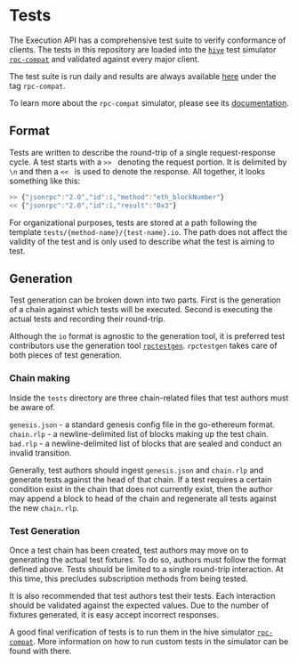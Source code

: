 # Tests

The Execution API has a comprehensive test suite to verify conformance of
clients. The tests in this repository are loaded into the [`hive`][hive] test
simulator [`rpc-compat`][rpc-compat] and validated against every major client.

The test suite is run daily and results are always available [here][hivetests]
under the tag `rpc-compat`. 

To learn more about the `rpc-compat` simulator, please see its
[documentation][rpc-compat].

## Format

Tests are written to describe the round-trip of a single request-response
cycle. A test starts with a `>> ` denoting the request portion. It is delimited
by `\n` and then a `<< ` is used to denote the response. All together, it looks
something like this:

```javascript
>> {"jsonrpc":"2.0","id":1,"method":"eth_blockNumber"}
<< {"jsonrpc":"2.0","id":1,"result":"0x3"}
```

For organizational purposes, tests are stored at a path following the template
`tests/{method-name}/{test-name}.io`. The path does not affect the validity of
the test and is only used to describe what the test is aiming to test.

## Generation

Test generation can be broken down into two parts. First is the generation of a
chain against which tests will be executed. Second is executing the actual
tests and recording their round-trip.

Although the `io` format is agnostic to the generation tool, it is preferred
test contributors use the generation tool [`rpctestgen`][rpctestgen].
`rpctestgen` takes care of both pieces of test generation.

### Chain making

Inside the `tests` directory are three chain-related files that test authors
must be aware of.

`genesis.json` - a standard genesis config file in the go-ethereum format.
`chain.rlp`    - a newline-delimited list of blocks making up the test chain.
`bad.rlp`      - a newline-delimited list of blocks that are sealed and
                 conduct an invalid transition. 

Generally, test authors should ingest `genesis.json` and `chain.rlp` and
generate tests against the head of that chain. If a test requires a certain
condition exist in the chain that does not currently exist, then the author may
append a block to head of the chain and regenerate all tests against the new
`chain.rlp`.

### Test Generation

Once a test chain has been created, test authors may move on to generating the
actual test fixtures. To do so, authors must follow the format defined above.
Tests should be limited to a single round-trip interaction. At this time, this
precludes subscription methods from being tested.

It is also recommended that test authors test their tests. Each interaction
should be validated against the expected values. Due to the number of fixtures
generated, it is easy accept incorrect responses.

A good final verification of tests is to run them in the hive simulator
[`rpc-compat`][rpc-compat]. More information on how to run custom tests in the
simulator can be found with there.

[hive]: https://github.com/ethereum/hive
[hivetests]: https://hive.ethpandaops.io
[rpc-compat]: https://github.com/ethereum/hive/tree/master/simulators/ethereum/rpc-compat
[rpctestgen]: https://github.com/lightclient/rpctestgen
